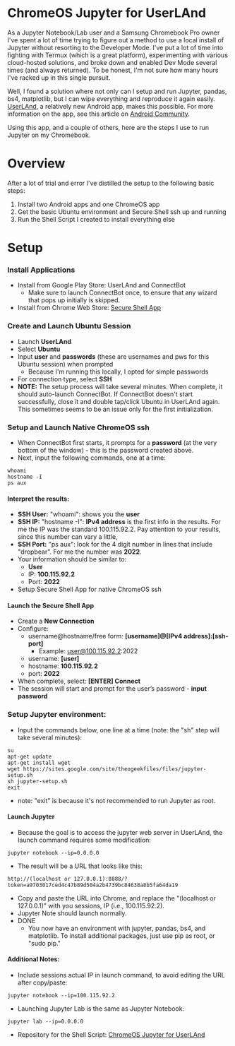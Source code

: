 # ChromeOS Jupyter for UserLAnd

As a Jupyter Notebook/Lab user and a Samsung Chromebook Pro owner I've spent a lot of time trying to figure out a method to use a local install of Jupyter without resorting to the Developer Mode. I've put a lot of time into fighting with Termux (which is a great platform), experimenting with various cloud-hosted solutions, and broke down and enabled Dev Mode several times (and always returned). To be honest, I'm not sure how many hours I've racked up in this single pursuit.

Well, I found a solution where not only can I setup and run Jupyter, pandas, bs4, matplotlib, but I can wipe everything and reproduce it again easily. [UserLAnd], a relatively new Android app, makes this possible. For more information on the app, see this article on [Android Community]. 

Using this app, and a couple of others, here are the steps I use to run Jupyter on my Chromebook.

# Overview


After a lot of trial and error I've distilled the setup to the following basic steps:
1. Install two Android apps and one ChromeOS app
2. Get the basic Ubuntu environment and Secure Shell ssh up and running
3. Run the Shell Script I created to install everything else

# Setup

### Install Applications
* Install from Google Play Store: UserLAnd and ConnectBot
  * Make sure to launch ConnectBot once, to ensure that any wizard that pops up initially is skipped.
* Install from Chrome Web Store: [Secure Shell App]

### Create and Launch Ubuntu Session

* Launch **UserLAnd**
* Select **Ubuntu**
* Input **user** and **passwords** (these are usernames and pws for this Ubuntu session) when prompted
  * Because I'm running this locally, I opted for simple passwords
* For connection type, select **SSH**
* **NOTE:** The setup process will take several minutes. When complete, it should auto-launch ConnectBot. If ConnectBot doesn't start successfully, close it and double tap/click Ubuntu in UserLAnd again. This sometimes seems to be an issue only for the first initialization.

### Setup and Launch Native ChromeOS ssh

* When ConnectBot first starts, it prompts for a **password** (at the very bottom of the window) - this is the password created above.
* Next, input the following commands, one at a time:
```
whoami
hostname -I
ps aux
```

#### Interpret the results:
* **SSH User:** "whoami": shows you the **user**
* **SSH IP:** "hostname -I": **IPv4 address** is the first info in the results. For me the IP was the standard 100.115.92.2. Pay attention to your results, since this number can vary a little,
* **SSH Port:** "ps aux": look for the 4 digit number in lines that include "dropbear". For me the number was **2022**.
* Your information should be similar to:
  * **User**
  * IP: **100.115.92.2**
  * Port: **2022**
* Setup Secure Shell App for native ChromeOS ssh


#### Launch the Secure Shell App

* Create a **New Connection**
* Configure:
  * username@hostname/free form: **[username]@[IPv4 address]:[ssh-port]**
    * Example: user@100.115.92.2:2022
  * username: **[user]**
  * hostname: **100.115.92.2**
  * port: **2022**
* When complete, select: **[ENTER] Connect**
* The session will start and prompt for the user’s password - **input password**


### Setup Jupyter environment:

* Input the commands below, one line at a time (note: the "sh" step will take several minutes):
```
su
apt-get update
apt-get install wget
wget https://sites.google.com/site/theogeekfiles/files/jupyter-setup.sh
sh jupyter-setup.sh
exit
```
* note: "exit" is because it's not recommended to run Jupyter as root.

#### Launch Jupyter

* Because the goal is to access the jupyter web server in UserLAnd, the launch command requires some modification:

```
jupyter notebook --ip=0.0.0.0
```

* The result will be a URL that looks like this:
```
http://(localhost or 127.0.0.1):8888/?token=a9703017ced4c47b89d504a2b4739bc84638a8b5fa64da19
```
* Copy and paste the URL into Chrome, and replace the "(localhost or 127.0.0.1)" with you sessions, IP (i.e., 100.115.92.2).
* Jupyter Note should launch normally.
* DONE
  * You now have an environment with jupyter, pandas, bs4, and matplotlib. To install additional packages, just use pip as root, or "sudo pip." 

#### Additional Notes:
* Include sessions actual IP in launch command, to avoid editing the URL after copy/paste:
```
jupyter notebook --ip=100.115.92.2
```
* Launching Jupyter Lab is the same as Jupyter Notebook:
```
jupyter lab --ip=0.0.0.0
```
* Repository for the Shell Script: [ChromeOS Jupyter for UserLAnd]


[Android Community]: (https://androidcommunity.com/userland-allows-linux-apps-distributions-run-on-android-20181019/)
[Secure Shell App]: (https://chrome.google.com/webstore/detail/secure-shell-app/pnhechapfaindjhompbnflcldabbghjo/related?utm_source=chrome-app-launcher-search)
[UserLAnd]: (https://github.com/CypherpunkArmory/UserLAnd)
[ChromeOS Jupyter for UserLAnd]: (https://github.com/darrida/chromeos_jupyter_for_userland)
